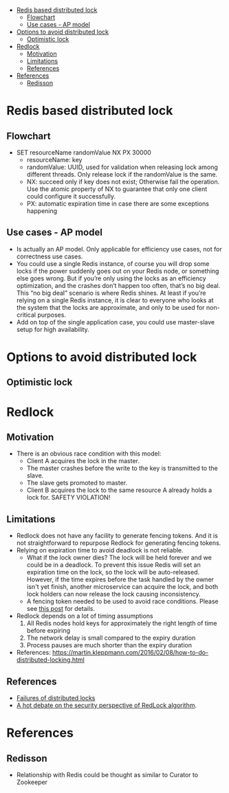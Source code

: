 - [Redis based distributed lock](#redis-based-distributed-lock)
  - [Flowchart](#flowchart)
  - [Use cases - AP model](#use-cases---ap-model)
- [Options to avoid distributed lock](#options-to-avoid-distributed-lock)
  - [Optimistic lock](#optimistic-lock)
- [Redlock](#redlock)
  - [Motivation](#motivation)
  - [Limitations](#limitations)
  - [References](#references)
- [References](#references-1)
  - [Redisson](#redisson)

# Redis based distributed lock
## Flowchart
* SET resourceName randomValue NX PX 30000
  * resourceName: key
  * randomValue: UUID, used for validation when releasing lock among different threads. Only release lock if the randomValue is the same.
  * NX: succeed only if key does not exist; Otherwise fail the operation. Use the atomic property of NX to guarantee that only one client could configure it successfully.
  * PX: automatic expiration time in case there are some exceptions happening

## Use cases - AP model
* Is actually an AP model. Only applicable for efficiency use cases, not for correctness use cases.
* You could use a single Redis instance, of course you will drop some locks if the power suddenly goes out on your Redis node, or something else goes wrong. But if you’re only using the locks as an efficiency optimization, and the crashes don’t happen too often, that’s no big deal. This “no big deal” scenario is where Redis shines. At least if you’re relying on a single Redis instance, it is clear to everyone who looks at the system that the locks are approximate, and only to be used for non-critical purposes.
* Add on top of the single application case, you could use master-slave setup for high availability. 

# Options to avoid distributed lock
## Optimistic lock


# Redlock
## Motivation
* There is an obvious race condition with this model:
  * Client A acquires the lock in the master.
  * The master crashes before the write to the key is transmitted to the slave.
  * The slave gets promoted to master.
  * Client B acquires the lock to the same resource A already holds a lock for. SAFETY VIOLATION!

## Limitations
* Redlock does not have any facility to generate fencing tokens. And it is not straightforward to repurpose Redlock for generating fencing tokens. 
* Relying on expiration time to avoid deadlock is not reliable. 
  * What if the lock owner dies? The lock will be held forever and we could be in a deadlock. To prevent this issue Redis will set an expiration time on the lock, so the lock will be auto-released. However, if the time expires before the task handled by the owner isn't yet finish, another microservice can acquire the lock, and both lock holders can now release the lock causing inconsistency. 
  * A fencing token needed to be used to avoid race conditions. Please see [this post](https://medium.com/@davidecerbo/everything-i-know-about-distributed-locks-2bf54de2df71) for details. 
* Redlock depends on a lot of timing assumptions
  1. All Redis nodes hold keys for approximately the right length of time before expiring
  2. The network delay is small compared to the expiry duration
  3. Process pauses are much shorter than the expiry duration
* References: https://martin.kleppmann.com/2016/02/08/how-to-do-distributed-locking.html

## References
* [Failures of distributed locks](https://redislabs.com/ebook/part-2-core-concepts/chapter-6-application-components-in-redis/6-2-distributed-locking/6-2-2-simple-locks/)
* [A hot debate on the security perspective of RedLock algorithm](http://zhangtielei.com/posts/blog-redlock-reasoning.html).

# References
## Redisson

* Relationship with Redis could be thought as similar to Curator to Zookeeper

